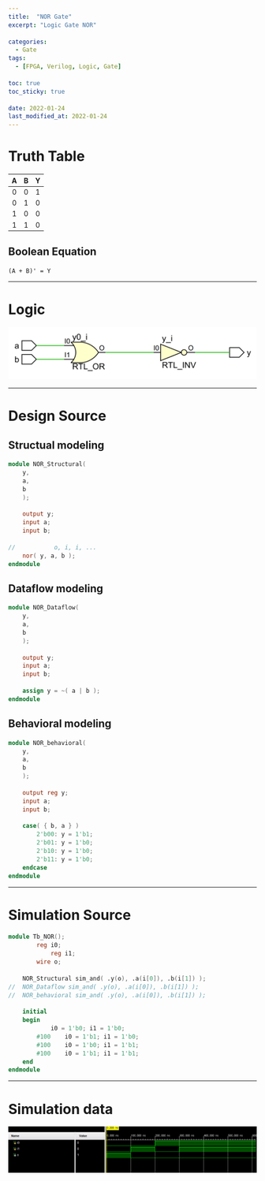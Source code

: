 ```yaml
---
title:  "NOR Gate"
excerpt: "Logic Gate NOR"

categories:
  - Gate
tags:
  - [FPGA, Verilog, Logic, Gate]

toc: true
toc_sticky: true
 
date: 2022-01-24
last_modified_at: 2022-01-24
---
```


# Truth Table

|  A  |  B  |  Y  |
|:---:|:---:|:---:|
|  0  |  0  |  1  |
|  0  |  1  |  0  |
|  1  |  0  |  0  |
|  1  |  1  |  0  |

## Boolean Equation

	(A + B)' = Y

---

# Logic

![NOR](/images/2022-01-24-NOR_GATE/gate.png)

---

# Design Source

## Structual modeling

```verilog
module NOR_Structural(
	y,
	a,
	b
	);
     
	output y;
	input a;
	input b;

//           o, i, i, ...
	nor( y, a, b );
endmodule
```

## Dataflow modeling

```verilog
module NOR_Dataflow(
	y,
	a,
	b
	);
     
	output y;
	input a;
	input b;

	assign y = ~( a | b );
endmodule
```

## Behavioral modeling

```verilog
module NOR_behavioral(
	y,
	a,
	b
	);
     
	output reg y;
	input a;
	input b;

	case( { b, a } )
		2'b00: y = 1'b1;
		2'b01: y = 1'b0;
		2'b10: y = 1'b0;
		2'b11: y = 1'b0;
	endcase
endmodule
```
---

# Simulation Source

```verilog
module Tb_NOR();
     	reg i0;
        	reg i1;
     	wire o;

	NOR_Structural sim_and( .y(o), .a(i[0]), .b(i[1]) );
//	NOR_Dataflow sim_and( .y(o), .a(i[0]), .b(i[1]) );
//	NOR_behavioral sim_and( .y(o), .a(i[0]), .b(i[1]) );

	initial
	begin
			i0 = 1'b0; i1 = 1'b0;
		#100	i0 = 1'b1; i1 = 1'b0;
		#100 	i0 = 1'b0; i1 = 1'b1;
		#100 	i0 = 1'b1; i1 = 1'b1;
	end
endmodule
```
---

# Simulation data

![Tb_NOR](/images/2022-01-24-NOR_GATE/tb.png)
